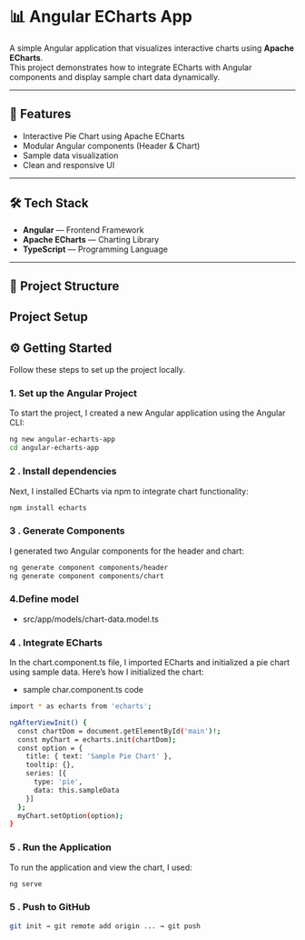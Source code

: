 # 📊 Angular ECharts App

A simple Angular application that visualizes interactive charts using **Apache ECharts**.  
This project demonstrates how to integrate ECharts with Angular components and display sample chart data dynamically.

---

## 🚀 Features

- Interactive Pie Chart using Apache ECharts
- Modular Angular components (Header & Chart)
- Sample data visualization
- Clean and responsive UI

---

## 🛠️ Tech Stack

- **Angular** — Frontend Framework
- **Apache ECharts** — Charting Library
- **TypeScript** — Programming Language

---

## 📂 Project Structure


## Project Setup

## ⚙️ Getting Started

Follow these steps to set up the project locally.

### 1. **Set up the Angular Project**
To start the project, I created a new Angular application using the Angular CLI:

```bash
ng new angular-echarts-app
cd angular-echarts-app
```
### 2  . **Install dependencies**
Next, I installed ECharts via npm to integrate chart functionality:

```bash
npm install echarts
```
### 3  . **Generate Components**
I generated two Angular components for the header and chart:

```bash
ng generate component components/header
ng generate component components/chart
```

### 4.**Define model**
- src/app/models/chart-data.model.ts

### 4  . **Integrate ECharts**
In the chart.component.ts file, I imported ECharts and initialized a pie chart using sample data. Here’s how I initialized the chart:
- sample char.component.ts code
```bash
import * as echarts from 'echarts';

ngAfterViewInit() {
  const chartDom = document.getElementById('main')!;
  const myChart = echarts.init(chartDom);
  const option = {
    title: { text: 'Sample Pie Chart' },
    tooltip: {},
    series: [{
      type: 'pie',
      data: this.sampleData
    }]
  };
  myChart.setOption(option);
}

```
### 5  . **Run the Application**
To run the application and view the chart, I used:

```bash
ng serve
```


### 5  . **Push to GitHub**	
```bash
git init → git remote add origin ... → git push
```
